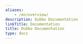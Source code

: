 ```yaml
---
aliases:
    - /en/overview/
description: Dubbo Documentation
linkTitle: Documentation
title: Dubbo Documentation
type: docs
---
```


